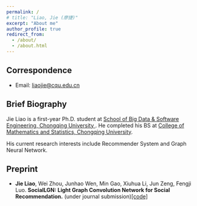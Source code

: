 ```yaml
---
permalink: /
# title: "Liao, Jie (廖捷)"
excerpt: "About me"
author_profile: true
redirect_from: 
  - /about/
  - /about.html
---
```


## Correspondence

* Email: liaojie@cqu.edu.cn

## Brief Biography
Jie Liao is a first-year Ph.D. student at [School of Big Data & Software Engineering, Chongqing University ](http://www.cse.cqu.edu.cn/). He completed his BS at [College of Mathematics and Statistics, Chongqing University](http://sci.cqu.edu.cn/).

His current research interests include Recommender System and Graph Neural Network.

## Preprint
- **Jie Liao**, Wei Zhou, Junhao Wen, Min Gao, Xiuhua Li, Jun Zeng, Fengji Luo. **SocialLGN: Light Graph Convolution Network for Social Recommendation.** (under journal submission)[[code]](https://github.com/leo0481/SocialLGN)
